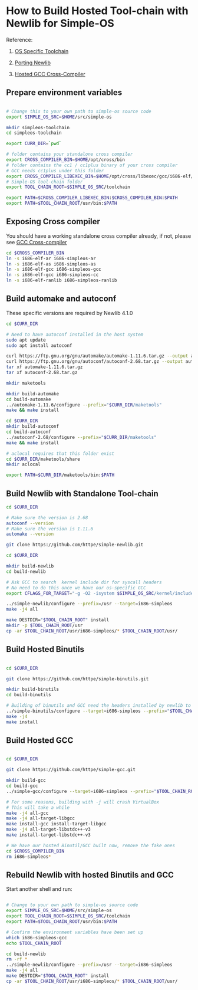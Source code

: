 # How to Build Hosted Tool-chain with Newlib for Simple-OS

Reference:

1. [OS Specific Toolchain](https://wiki.osdev.org/OS_Specific_Toolchain)

1. [Porting Newlib](https://wiki.osdev.org/Porting_Newlib)

1. [Hosted GCC Cross-Compiler](https://wiki.osdev.org/Hosted_GCC_Cross-Compiler)

## Prepare environment variables

```bash

# Change this to your own path to simple-os source code
export SIMPLE_OS_SRC=$HOME/src/simple-os

mkdir simpleos-toolchain
cd simpleos-toolchain

export CURR_DIR=`pwd`

# folder contains your standalone cross compiler
export CROSS_COMPILER_BIN=$HOME/opt/cross/bin
# folder contains the cc1 / cc1plus binary of your cross compiler
# GCC needs cc1plus under this folder
export CROSS_COMPILER_LIBEXEC_BIN=$HOME/opt/cross/libexec/gcc/i686-elf/10.2.0
# Simple-OS tool-chain folder
export TOOL_CHAIN_ROOT=$SIMPLE_OS_SRC/toolchain

export PATH=$CROSS_COMPILER_LIBEXEC_BIN:$CROSS_COMPILER_BIN:$PATH
export PATH=$TOOL_CHAIN_ROOT/usr/bin:$PATH

```

## Exposing Cross compiler

You should have a working standalone cross compiler already, if not, please see [GCC Cross-compiler](https://wiki.osdev.org/GCC_Cross-Compiler)

```bash
cd $CROSS_COMPILER_BIN
ln -s i686-elf-ar i686-simpleos-ar
ln -s i686-elf-as i686-simpleos-as
ln -s i686-elf-gcc i686-simpleos-gcc
ln -s i686-elf-gcc i686-simpleos-cc
ln -s i686-elf-ranlib i686-simpleos-ranlib

```

## Build automake and autoconf

These specific versions are required by Newlib 4.1.0

```bash
cd $CURR_DIR

# Need to have autoconf installed in the host system
sudo apt update
sudo apt install autoconf

curl https://ftp.gnu.org/gnu/automake/automake-1.11.6.tar.gz --output automake-1.11.6.tar.gz
curl https://ftp.gnu.org/gnu/autoconf/autoconf-2.68.tar.gz --output autoconf-2.68.tar.gz
tar xf automake-1.11.6.tar.gz
tar xf autoconf-2.68.tar.gz

mkdir maketools

mkdir build-automake
cd build-automake
../automake-1.11.6/configure --prefix="$CURR_DIR/maketools"
make && make install

cd $CURR_DIR
mkdir build-autoconf
cd build-autoconf
../autoconf-2.68/configure --prefix="$CURR_DIR/maketools"
make && make install

# aclocal requires that this folder exist
cd $CURR_DIR/maketools/share
mkdir aclocal

export PATH=$CURR_DIR/maketools/bin:$PATH

```

## Build Newlib with Standalone Tool-chain

```bash
cd $CURR_DIR

# Make sure the version is 2.68
autoconf --version
# Make sure the version is 1.11.6
automake --version

git clone https://github.com/httpe/simple-newlib.git

cd $CURR_DIR

mkdir build-newlib
cd build-newlib

# Ask GCC to search  kernel include dir for syscall headers
# No need to do this once we have our os-specific GCC
export CFLAGS_FOR_TARGET="-g -O2 -isystem $SIMPLE_OS_SRC/kernel/include"

../simple-newlib/configure --prefix=/usr --target=i686-simpleos
make -j4 all

make DESTDIR="$TOOL_CHAIN_ROOT" install
mkdir -p $TOOL_CHAIN_ROOT/usr
cp -ar $TOOL_CHAIN_ROOT/usr/i686-simpleos/* $TOOL_CHAIN_ROOT/usr/

```

## Build Hosted Binutils

```bash

cd $CURR_DIR

git clone https://github.com/httpe/simple-binutils.git

mkdir build-binutils
cd build-binutils

# Building of binutils and GCC need the headers installed by newlib to the TOOL_CHAIN_ROOT
../simple-binutils/configure --target=i686-simpleos --prefix="$TOOL_CHAIN_ROOT/usr" --with-sysroot="$TOOL_CHAIN_ROOT" --disable-werror
make -j4
make install

```

## Build Hosted GCC

```bash

cd $CURR_DIR

git clone https://github.com/httpe/simple-gcc.git

mkdir build-gcc
cd build-gcc
../simple-gcc/configure --target=i686-simpleos --prefix="$TOOL_CHAIN_ROOT/usr" --with-sysroot="$TOOL_CHAIN_ROOT" --enable-languages=c,c++

# For some reasons, building with -j will crash VirtualBox
# This will take a while
make -j4 all-gcc
make -j4 all-target-libgcc
make install-gcc install-target-libgcc
make -j4 all-target-libstdc++-v3
make install-target-libstdc++-v3

# We have our hosted Binutil/GCC built now, remove the fake ones
cd $CROSS_COMPILER_BIN
rm i686-simpleos*

```

## Rebuild Newlib with hosted Binutils and GCC

Start another shell and run:

```bash

# Change to your own path to simple-os source code
export SIMPLE_OS_SRC=$HOME/src/simple-os
export TOOL_CHAIN_ROOT=$SIMPLE_OS_SRC/toolchain
export PATH=$TOOL_CHAIN_ROOT/usr/bin:$PATH

# Confirm the environment variables have been set up
which i686-simpleos-gcc
echo $TOOL_CHAIN_ROOT

cd build-newlib
rm -rf *
../simple-newlib/configure --prefix=/usr --target=i686-simpleos
make -j4 all
make DESTDIR="$TOOL_CHAIN_ROOT" install
cp -ar $TOOL_CHAIN_ROOT/usr/i686-simpleos/* $TOOL_CHAIN_ROOT/usr/

```
